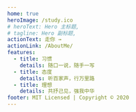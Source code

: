 ```yaml
---
home: true
heroImage: /study.ico
# heroText: Hero 主标题,
# tagline: Hero 副标题,
actionText: 走你 →
actionLink: /AboutMe/
features:
  - title: 习惯
    details: 随口一说，随手一写
  - title: 态度
    details: 听百家声，行万里路
  - title: 理想
    details: 共抒己见，强我中华
footer: MIT Licensed | Copyright © 2020
---
```

